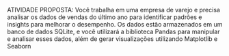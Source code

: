 ATIVIDADE PROPOSTA: Você trabalha em uma empresa de varejo e precisa analisar os dados de vendas do último ano para identificar padrões e insights para melhorar o desempenho. Os dados estão armazenados em um banco de dados SQLite, e você utilizará a biblioteca Pandas para manipular e analisar esses dados, além de gerar visualizações utilizando Matplotlib e Seaborn
